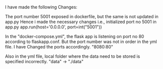 I have made the following Changes:

The port number 5001 exposed in dockerfile, but the same is not updated in app.py 
Hence i made the necessary changes i.e., initialized port no 5001 in app.py app.run(host='0.0.0.0', port=int("5001"))

In the "docker-compose.yml", the flask app is listening on port no 80 according to flaskapp.conf. 
But the port number was not in order in the yml file. I have Changed the ports accordingly. "8080:80"

Also in the yml file, local folder where the data need to be stored is specified incorrectly. "data" -> "./data"
